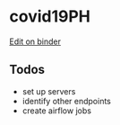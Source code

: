 # covid19PH
[Edit on binder](https://mybinder.org/v2/gh/codeBlu3/covid19PH/15552cf5817218af44751e00988e78b84f6989d9)


## Todos 
- set up servers
- identify other endpoints
- create airflow jobs





